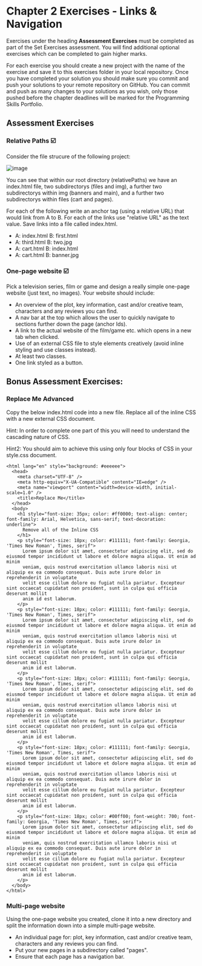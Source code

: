 # Chapter 2 Exercises - Links & Navigation

Exercises under the heading **Assessment Exercises** must be completed as part of the Set Exercises assessment. You will find additional optional exercises which can be completed to gain higher marks. 

For each exercise you should create a new project with the name of the exercise and save it to this exercises folder in your local repository. Once you have completed your solution you should make sure you commit and push your solutions to your remote repository on GitHub. You can commit and push as many changes to your solutions as you wish, only those pushed before the chapter deadlines will be marked for the Programming Skills Portfolio.

## Assessment Exercises 

### Relative Paths :ballot_box_with_check:

Consider the file strucure of the following project: 

![image](https://github.com/nigelfryatt/webDevelopment-CCO4001-20/blob/main/Chapter-2-Links%20and%20navigation/Exercises/relativePaths.jpg?raw=true)

You can see that within our root directory (relativePaths) we have an index.html file, two subdirectorys (files and img), a further two subdirectorys within img (banners and main), and a further two subdirectorys within files (cart and pages). 

For each of the following write an anchor tag (using a relative URL) that would link from A to B. For each of the links use "relative URL" as the text value. Save links into a file called index.html.

* A: index.html B: first.html
* A: third.html B: two.jpg
* A: cart.html  B: index.html
* A: cart.html  B: banner.jpg

### One-page website :ballot_box_with_check:

Pick a television series, film or game and design a really simple one-page website (just text, no images). Your website should include:

* An overview of the plot, key information, cast and/or creative team, characters and any reviews you can find. 
* A nav bar at the top which allows the user to quickly navigate to sections further down the page (anchor Ids).
* A link to the actual website of the film/game etc. which opens in a new tab when clicked. 
* Use of an external CSS file to style elements creatively (avoid inline styling and use classes instead).
* At least two classes. 
* One link styled as a button.

## Bonus Assessment Exercises:
### Replace Me Advanced 

Copy the below index.html code into a new file. Replace all of the inline CSS with a new external CSS document.

Hint: In order to complete one part of this you will need to understand the cascading nature of CSS.

Hint2: You should aim to achieve this using only four blocks of CSS in your style.css document. 

```<!DOCTYPE html>
<html lang="en" style="background: #eeeeee">
  <head>
    <meta charset="UTF-8" />
    <meta http-equiv="X-UA-Compatible" content="IE=edge" />
    <meta name="viewport" content="width=device-width, initial-scale=1.0" />
    <title>Replace Me</title>
  </head>
  <body>
    <h1 style="font-size: 35px; color: #ff0000; text-align: center; font-family: Arial, Helvetica, sans-serif; text-decoration: underline">
      Remove all of the Inline CSS
    </h1>
    <p style="font-size: 18px; color: #111111; font-family: Georgia, 'Times New Roman', Times, serif">
      Lorem ipsum dolor sit amet, consectetur adipiscing elit, sed do eiusmod tempor incididunt ut labore et dolore magna aliqua. Ut enim ad minim
      veniam, quis nostrud exercitation ullamco laboris nisi ut aliquip ex ea commodo consequat. Duis aute irure dolor in reprehenderit in voluptate
      velit esse cillum dolore eu fugiat nulla pariatur. Excepteur sint occaecat cupidatat non proident, sunt in culpa qui officia deserunt mollit
      anim id est laborum.
    </p>
    <p style="font-size: 18px; color: #111111; font-family: Georgia, 'Times New Roman', Times, serif">
      Lorem ipsum dolor sit amet, consectetur adipiscing elit, sed do eiusmod tempor incididunt ut labore et dolore magna aliqua. Ut enim ad minim
      veniam, quis nostrud exercitation ullamco laboris nisi ut aliquip ex ea commodo consequat. Duis aute irure dolor in reprehenderit in voluptate
      velit esse cillum dolore eu fugiat nulla pariatur. Excepteur sint occaecat cupidatat non proident, sunt in culpa qui officia deserunt mollit
      anim id est laborum.
    </p>
    <p style="font-size: 18px; color: #111111; font-family: Georgia, 'Times New Roman', Times, serif">
      Lorem ipsum dolor sit amet, consectetur adipiscing elit, sed do eiusmod tempor incididunt ut labore et dolore magna aliqua. Ut enim ad minim
      veniam, quis nostrud exercitation ullamco laboris nisi ut aliquip ex ea commodo consequat. Duis aute irure dolor in reprehenderit in voluptate
      velit esse cillum dolore eu fugiat nulla pariatur. Excepteur sint occaecat cupidatat non proident, sunt in culpa qui officia deserunt mollit
      anim id est laborum.
    </p>
    <p style="font-size: 18px; color: #111111; font-family: Georgia, 'Times New Roman', Times, serif">
      Lorem ipsum dolor sit amet, consectetur adipiscing elit, sed do eiusmod tempor incididunt ut labore et dolore magna aliqua. Ut enim ad minim
      veniam, quis nostrud exercitation ullamco laboris nisi ut aliquip ex ea commodo consequat. Duis aute irure dolor in reprehenderit in voluptate
      velit esse cillum dolore eu fugiat nulla pariatur. Excepteur sint occaecat cupidatat non proident, sunt in culpa qui officia deserunt mollit
      anim id est laborum.
    </p>
    <p style="font-size: 18px; color: #00ff00; font-weight: 700; font-family: Georgia, 'Times New Roman', Times, serif">
      Lorem ipsum dolor sit amet, consectetur adipiscing elit, sed do eiusmod tempor incididunt ut labore et dolore magna aliqua. Ut enim ad minim
      veniam, quis nostrud exercitation ullamco laboris nisi ut aliquip ex ea commodo consequat. Duis aute irure dolor in reprehenderit in voluptate
      velit esse cillum dolore eu fugiat nulla pariatur. Excepteur sint occaecat cupidatat non proident, sunt in culpa qui officia deserunt mollit
      anim id est laborum.
    </p>
  </body>
</html>
```

### Multi-page website

Using the one-page website you created, clone it into a new directory and split the information down into a simple multi-page website.

* An individual page for: plot, key information, cast and/or creative team, characters and any reviews you can find. 
* Put your new pages in a subdirectory called "pages".
* Ensure that each page has a navigation bar.
